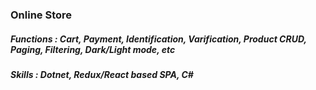 <h3>Online Store
<h5>Functions : Cart, Payment, Identification, Varification, Product CRUD, Paging, Filtering, Dark/Light mode, etc
<h5>Skills : Dotnet, Redux/React based SPA, C#
